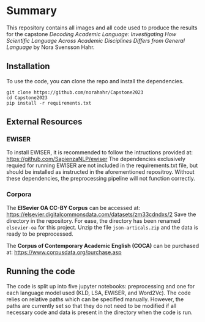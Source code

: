 # Summary
This repository contains all images and all code used to produce the results for the capstone _Decoding Academic Language:
Investigating How Scientific Language Across Academic Disciplines Differs from General Language_ by Nora Svensson Hahr. 

## Installation
To use the code, you can clone the repo and install the dependencies. 
```
git clone https://github.com/norahahr/Capstone2023
cd Capstone2023
pip install -r requirements.txt
```
## External Resources
### EWISER
To install EWISER, it is recommended to follow the intructions provided at: https://github.com/SapienzaNLP/ewiser
The dependencies exclusively requied for running EWISER are not included in the requirements.txt file, but 
should be installed as instructed in the aforementioned repositroy. Without these dependencies, the preprocessing pipeline will not function correctly.

### Corpora
The **ElSevier OA CC-BY Corpus** can be accessed at: https://elsevier.digitalcommonsdata.com/datasets/zm33cdndxs/2
Save the directory in the repository. For ease, the directory has been renamed ```elsevier-oa``` for this project. Unzip the file ```json-articals.zip``` and the data is ready to be preprocessed.

The **Corpus of Contemporary Academic English (COCA)** can be purchased at: https://www.corpusdata.org/purchase.asp

## Running the code
The code is split up into five jupyter notebooks: preprocessing and one for each language model used (KLD, LSA, EWISER, and Word2Vc).
The code relies on relative paths which can be specified manually. However, the paths are currently set so that they do not need to be modified if all necessary code and data is present in the directory when the code is run.
